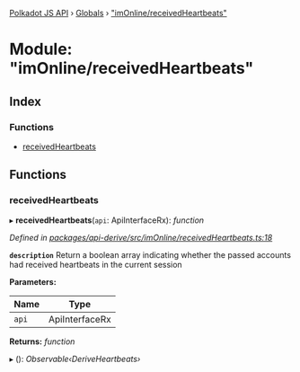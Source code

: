 [Polkadot JS API](../README.md) › [Globals](../globals.md) › ["imOnline/receivedHeartbeats"](_imonline_receivedheartbeats_.md)

# Module: "imOnline/receivedHeartbeats"

## Index

### Functions

* [receivedHeartbeats](_imonline_receivedheartbeats_.md#receivedheartbeats)

## Functions

###  receivedHeartbeats

▸ **receivedHeartbeats**(`api`: ApiInterfaceRx): *function*

*Defined in [packages/api-derive/src/imOnline/receivedHeartbeats.ts:18](https://github.com/polkadot-js/api/blob/76e15d465d/packages/api-derive/src/imOnline/receivedHeartbeats.ts#L18)*

**`description`** Return a boolean array indicating whether the passed accounts had received heartbeats in the current session

**Parameters:**

Name | Type |
------ | ------ |
`api` | ApiInterfaceRx |

**Returns:** *function*

▸ (): *Observable‹DeriveHeartbeats›*
